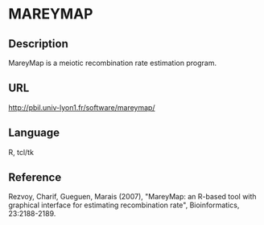 # MAREYMAP

## Description
MareyMap is a meiotic recombination rate estimation program.

## URL
http://pbil.univ-lyon1.fr/software/mareymap/

## Language
R, tcl/tk

## Reference
Rezvoy, Charif, Gueguen, Marais (2007), "MareyMap: an R-based tool with graphical interface for estimating recombination rate", Bioinformatics, 23:2188-2189.